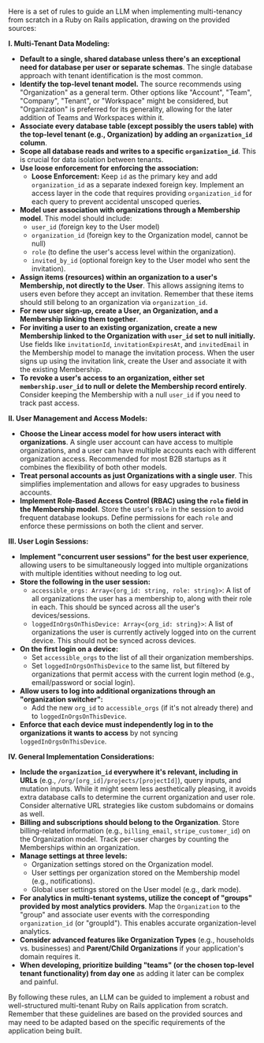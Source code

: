 Here is a set of rules to guide an LLM when implementing multi-tenancy from scratch in a Ruby on Rails application, drawing on the provided sources:

**I. Multi-Tenant Data Modeling:**

*   **Default to a single, shared database unless there's an exceptional need for database per user or separate schemas**. The single database approach with tenant identification is the most common.
*   **Identify the top-level tenant model.** The source recommends using "Organization" as a general term. Other options like "Account", "Team", "Company", "Tenant", or "Workspace" might be considered, but "Organization" is preferred for its generality, allowing for the later addition of Teams and Workspaces within it.
*   **Associate every database table (except possibly the users table) with the top-level tenant (e.g., Organization) by adding an `organization_id` column**.
*   **Scope all database reads and writes to a specific `organization_id`**. This is crucial for data isolation between tenants.
*   **Use loose enforcement for enforcing the association:**
    *   **Loose Enforcement:** Keep `id` as the primary key and add `organization_id` as a separate indexed foreign key. Implement an access layer in the code that requires providing `organization_id` for each query to prevent accidental unscoped queries.
*   **Model user association with organizations through a Membership model**. This model should include:
    *   `user_id` (foreign key to the User model)
    *   `organization_id` (foreign key to the Organization model, cannot be null)
    *   `role` (to define the user's access level within the organization).
    *   `invited_by_id` (optional foreign key to the User model who sent the invitation).
*   **Assign items (resources) within an organization to a user's Membership, not directly to the User**. This allows assigning items to users even before they accept an invitation. Remember that these items should still belong to an organization via `organization_id`.
*   **For new user sign-up, create a User, an Organization, and a Membership linking them together**.
*   **For inviting a user to an existing organization, create a new Membership linked to the Organization with `user_id` set to null initially.** Use fields like `invitationId`, `invitationExpiresAt`, and `invitedEmail` in the Membership model to manage the invitation process. When the user signs up using the invitation link, create the User and associate it with the existing Membership.
*   **To revoke a user's access to an organization, either set `membership.user_id` to null or delete the Membership record entirely**. Consider keeping the Membership with a null `user_id` if you need to track past access.

**II. User Management and Access Models:**

*   **Choose the Linear access model for how users interact with organizations**. A single user account can have access to multiple organizations, and a user can have multiple accounts each with different organization access. Recommended for most B2B startups as it combines the flexibility of both other models.
*   **Treat personal accounts as just Organizations with a single user**. This simplifies implementation and allows for easy upgrades to business accounts.
*   **Implement Role-Based Access Control (RBAC) using the `role` field in the Membership model**. Store the user's `role` in the session to avoid frequent database lookups. Define permissions for each `role` and enforce these permissions on both the client and server.

**III. User Login Sessions:**

*   **Implement "concurrent user sessions" for the best user experience**, allowing users to be simultaneously logged into multiple organizations with multiple identities without needing to log out.
*   **Store the following in the user session:**
    *   `accessible_orgs: Array<{org_id: string, role: string}>`: A list of all organizations the user has a membership to, along with their role in each. This should be synced across all the user's devices/sessions.
    *   `loggedInOrgsOnThisDevice: Array<{org_id: string}>`: A list of organizations the user is currently actively logged into on the current device. This should not be synced across devices.
*   **On the first login on a device:**
    *   Set `accessible_orgs` to the list of all their organization memberships.
    *   Set `loggedInOrgsOnThisDevice` to the same list, but filtered by organizations that permit access with the current login method (e.g., email/password or social login).
*   **Allow users to log into additional organizations through an "organization switcher":**
    *   Add the new `org_id` to `accessible_orgs` (if it's not already there) and to `loggedInOrgsOnThisDevice`.
*   **Enforce that each device must independently log in to the organizations it wants to access** by not syncing `loggedInOrgsOnThisDevice`.

**IV. General Implementation Considerations:**

*   **Include the `organization_id` everywhere it's relevant, including in URLs** (e.g., `/org/[org_id]/projects/[projectId]`), query inputs, and mutation inputs. While it might seem less aesthetically pleasing, it avoids extra database calls to determine the current organization and user role. Consider alternative URL strategies like custom subdomains or domains as well.
*   **Billing and subscriptions should belong to the Organization**. Store billing-related information (e.g., `billing_email`, `stripe_customer_id`) on the Organization model. Track per-user charges by counting the Memberships within an organization.
*   **Manage settings at three levels:**
    *   Organization settings stored on the Organization model.
    *   User settings per organization stored on the Membership model (e.g., notifications).
    *   Global user settings stored on the User model (e.g., dark mode).
*   **For analytics in multi-tenant systems, utilize the concept of "groups" provided by most analytics providers**. Map the `Organization` to the "group" and associate user events with the corresponding `organization_id` (or "groupId"). This enables accurate organization-level analytics.
*   **Consider advanced features like Organization Types** (e.g., households vs. businesses) and **Parent/Child Organizations** if your application's domain requires it.
*   **When developing, prioritize building "teams" (or the chosen top-level tenant functionality) from day one** as adding it later can be complex and painful.

By following these rules, an LLM can be guided to implement a robust and well-structured multi-tenant Ruby on Rails application from scratch. Remember that these guidelines are based on the provided sources and may need to be adapted based on the specific requirements of the application being built.
